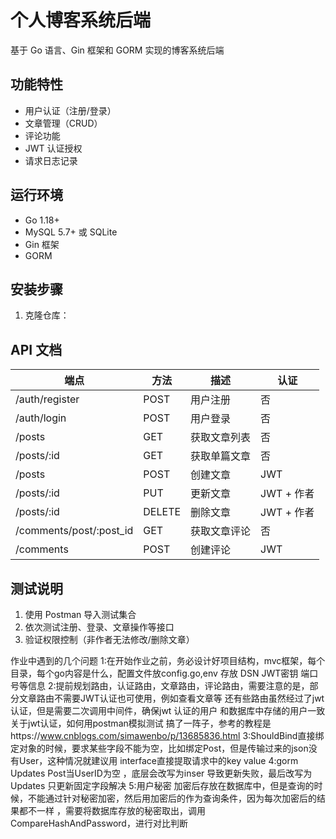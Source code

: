# 个人博客系统后端

基于 Go 语言、Gin 框架和 GORM 实现的博客系统后端

## 功能特性
- 用户认证（注册/登录）
- 文章管理（CRUD）
- 评论功能
- JWT 认证授权
- 请求日志记录

## 运行环境
- Go 1.18+
- MySQL 5.7+ 或 SQLite
- Gin 框架
- GORM

## 安装步骤
1. 克隆仓库：


## API 文档
| 端点 | 方法 | 描述 | 认证 |
|------|------|------|------|
| /auth/register | POST | 用户注册 | 否 |
| /auth/login | POST | 用户登录 | 否 |
| /posts | GET | 获取文章列表 | 否 |
| /posts/:id | GET | 获取单篇文章 | 否 |
| /posts | POST | 创建文章 | JWT |
| /posts/:id | PUT | 更新文章 | JWT + 作者 |
| /posts/:id | DELETE | 删除文章 | JWT + 作者 |
| /comments/post/:post_id | GET | 获取文章评论 | 否 |
| /comments | POST | 创建评论 | JWT |

## 测试说明
1. 使用 Postman 导入测试集合
2. 依次测试注册、登录、文章操作等接口
3. 验证权限控制（非作者无法修改/删除文章）

作业中遇到的几个问题
1:在开始作业之前，务必设计好项目结构，mvc框架，每个目录，每个go内容是什么，配置文件放config.go,env 存放 DSN JWT密钥 端口号等信息
2:提前规划路由，认证路由，文章路由，评论路由，需要注意的是，部分文章路由不需要JWT认证也可使用，例如查看文章等
还有些路由虽然经过了jwt 认证，但是需要二次调用中间件，确保jwt 认证的用户 和数据库中存储的用户一致
关于jwt认证，如何用postman模拟测试 搞了一阵子，参考的教程是https://www.cnblogs.com/simawenbo/p/13685836.html
3:ShouldBind直接绑定对象的时候，要求某些字段不能为空，比如绑定Post，但是传输过来的json没有User，这种情况就建议用 interface直接提取请求中的key value
4:gorm Updates Post当UserID为空 ，底层会改写为inser 导致更新失败，最后改写为 Updates 只更新固定字段解决
5:用户秘密 加密后存放在数据库中，但是查询的时候，不能通过针对秘密加密，然后用加密后的作为查询条件，因为每次加密后的结果都不一样
，需要将数据库存放的秘密取出，调用CompareHashAndPassword，进行对比判断
